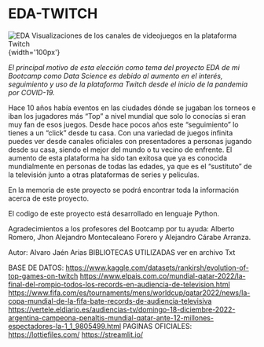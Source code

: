 # EDA-TWITCH
![**EDA Visualizaciones de los canales de videojuegos en la plataforma Twitch**]([https://github.githubassets.com/images/modules/logos_page/GitHub-Mark.png](https://github.com/Alvarojaenarias/Proyecto-ML/blob/main/Codigo/imagen/Readme.jpg)){width='100px'}


*El principal motivo  de esta elección como tema del proyecto EDA de mi Bootcamp como Data Science es debido al aumento en el interés, seguimiento y uso de la plataforma Twitch desde el inicio de la pandemia por COVID-19.*

Hace 10 años había eventos en las ciudades dónde se jugaban los torneos e iban los jugadores más “Top” a nivel mundial que solo lo conocías si eran muy fan de esos juegos. 
Desde hace pocos años este “seguimiento” lo tienes a un “click” desde tu casa. Con una variedad de juegos infinita puedes ver desde canales oficiales con presentadores a personas jugando desde su casa, siendo el mejor del mundo o tu vecino de enfrente. 
El aumento de esta plataforma ha sido tan exitosa que ya es conocida mundialmente en personas de todas las edades, ya que es el “sustituto” de la televisión junto a otras plataformas de series y peliculas.

En la memoria de este proyecto se podrá encontrar toda la información acerca de este proyecto.

El codigo de este proyecto está desarrollado en lenguaje Python.

Agradecimientos a los profesores del Bootcamp por tu ayuda: Alberto Romero, Jhon Alejandro 
Montecaleano Forero y Alejandro Cárabe Arranza.

Autor: Alvaro Jaén Arias
BIBLIOTECAS UTILIZADAS ver en archivo Txt

BASE DE DATOS:
https://www.kaggle.com/datasets/rankirsh/evolution-of-top-games-on-twitch
https://www.elpais.com.co/mundial-qatar-2022/la-final-del-rompio-todos-los-records-en-audiencia-de-television.html
https://www.fifa.com/es/tournaments/mens/worldcup/qatar2022/news/la-copa-mundial-de-la-fifa-bate-records-de-audiencia-televisiva
https://vertele.eldiario.es/audiencias-tv/domingo-18-diciembre-2022-argentina-campeona-penaltis-mundial-qatar-ante-12-millones-espectadores-la-1_1_9805499.html
PAGINAS OFICIALES:
https://lottiefiles.com/
https://streamlit.io/
